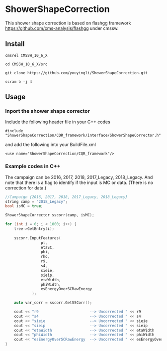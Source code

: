 # ShowerShapeCorrection

This shower shape correction is based on flashgg framework https://github.com/cms-analysis/flashgg under cmssw.

## Install
```
cmsrel CMSSW_10_6_X

cd CMSSW_10_6_X/src

git clone https://github.com/youyingli/ShowerShapeCorrection.git

scram b -j 4
```

## Usage
### Inport the shower shape corrector
Include the following header file in your C++ codes
```
#include "ShowerShapeCorrection/CQR_framework/interface/ShowerShapeCorrector.h"
```
and add the following into your BuildFile.xml
```
<use name="ShowerShapeCorrection/CQR_framework"/>
```

### Example codes in C++

The campaign can be 2016, 2017, 2018, 2017_Legacy, 2018_Legacy. And note that there is a flag to identify if the input is MC or data. (There is no correction for data.)

```cpp
//Campaign {2016, 2017, 2018, 2017_Legacy, 2018_Legacy}
string camp = "2018_Legacy";
bool isMC = true;

ShowerShapeCorrector sscorr(camp, isMC);

for (int i = 0; i < 1000; i++) {
    tree->GetEntry(i);
        
    sscorr.InputFeatures(
                pt,                       
                etaSC,                    
                phi,                      
                rho,                      
                r9,                       
                s4,                       
                sieie,                    
                sieip,                    
                etaWidth,                 
                phiWidth,                 
                esEnergyOverSCRawEnergy  
            );

    auto var_corr = sscorr.GetSSCorr();

    cout << "r9                       --> Uncorrected " << r9                      << ", Corrected : " << var_corr[0] << endl; 
    cout << "s4                       --> Uncorrected " << s4                      << ", Corrected : " << var_corr[1] << endl; 
    cout << "sieie                    --> Uncorrected " << sieie                   << ", Corrected : " << var_corr[2] << endl; 
    cout << "sieip                    --> Uncorrected " << sieip                   << ", Corrected : " << var_corr[3] << endl; 
    cout << "etaWidth                 --> Uncorrected " << etaWidth                << ", Corrected : " << var_corr[4] << endl; 
    cout << "phiWidth                 --> Uncorrected " << phiWidth                << ", Corrected : " << var_corr[5] << endl; 
    cout << "esEnergyOverSCRawEnergy  --> Uncorrected " << esEnergyOverSCRawEnergy << ", Corrected : " << var_corr[6] << endl; 
}

```
